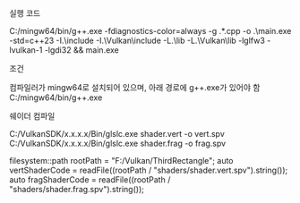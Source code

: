 실행 코드

C:/mingw64/bin/g++.exe -fdiagnostics-color=always -g .\*.cpp -o .\main.exe -std=c++23 -I.\include -I.\Vulkan\include -L.\lib -L.\Vulkan\lib -lglfw3 -lvulkan-1 -lgdi32 && main.exe

조건

컴파일러가 mingw64로 설치되어 있으며,
아래 경로에 g++.exe가 있어야 함
C:/mingw64/bin/g++.exe

쉐이더 컴파일

C:/VulkanSDK/x.x.x.x/Bin/glslc.exe shader.vert -o vert.spv
C:/VulkanSDK/x.x.x.x/Bin/glslc.exe shader.frag -o frag.spv

filesystem::path rootPath = "F:/Vulkan/ThirdRectangle";
auto vertShaderCode = readFile((rootPath / "shaders/shader.vert.spv").string());
auto fragShaderCode = readFile((rootPath / "shaders/shader.frag.spv").string());
